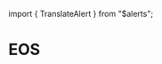 import { TranslateAlert } from "$alerts";

# EOS

<TranslateAlert href="/ru/contribute/eos" version="Russian" />
